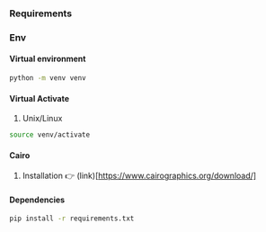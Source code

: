 ### Requirements

### Env

#### Virtual environment

```sh
python -m venv venv
```

#### Virtual Activate

1. Unix/Linux

```sh
source venv/activate
```

#### Cairo

1. Installation 👉 (link)[https://www.cairographics.org/download/]

#### Dependencies

```sh
pip install -r requirements.txt
```
